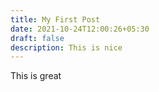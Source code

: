 ```yaml
---
title: My First Post
date: 2021-10-24T12:00:26+05:30
draft: false
description: This is nice
---
```

This is great